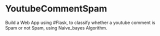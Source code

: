 # YoutubeCommentSpam

Build a Web App using #Flask, to classify whether a youtube comment is Spam or not Spam, using Naive_bayes Algorithm.
